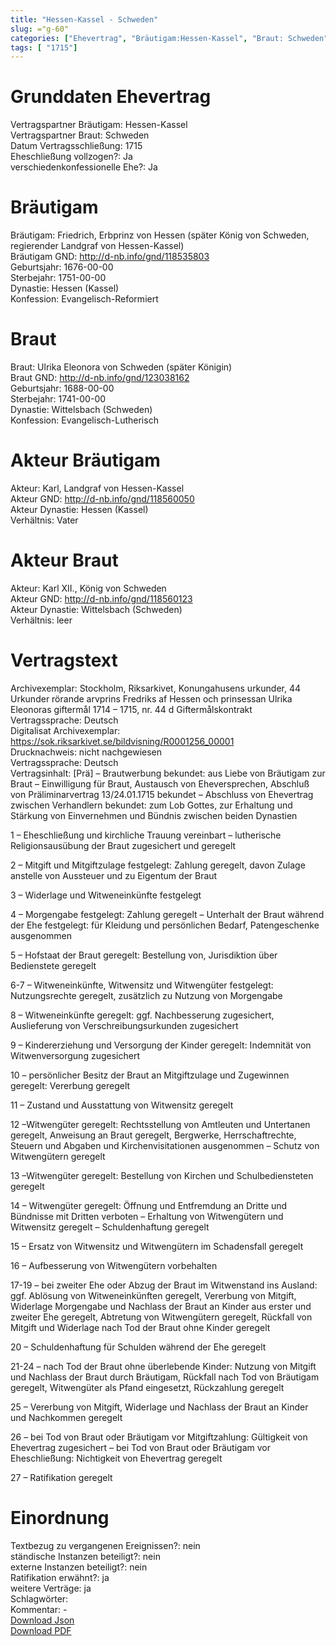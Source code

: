 ```yaml
---
title: "Hessen-Kassel - Schweden"
slug: ="g-60"
categories: ["Ehevertrag", "Bräutigam:Hessen-Kassel", "Braut: Schweden", "Eheschließung vollzogen?:Ja", "verschiedenkonfessionelle Ehe?:Ja", "Dynastie Bräutigam:Hessen (Kassel)", "Akteur Bräutigam:Karl, Landgraf von Hessen-Kassel", "Akteur Braut:Karl XII., König von Schweden", "Textbezug?:nein", "Ständisch?:nein", "Ratifikation?:ja", "Sonstiges?:ja", "Bräutigam:Hessen-Kassel", "Braut: Schweden"]
tags: [ "1715"]
---
```

<!--more-->

# Grunddaten Ehevertrag

Vertragspartner Bräutigam: Hessen-Kassel<br>
Vertragspartner Braut: Schweden<br>
Datum Vertragsschließung: 1715<br>
Eheschließung vollzogen?: Ja<br>
verschiedenkonfessionelle Ehe?: Ja<br>
# Bräutigam

Bräutigam: Friedrich, Erbprinz von Hessen (später König von Schweden, regierender Landgraf von Hessen-Kassel)<br>
Bräutigam GND: http://d-nb.info/gnd/118535803<br>
Geburtsjahr: 1676-00-00<br>
Sterbejahr: 1751-00-00<br>
Dynastie: Hessen (Kassel)<br>
Konfession: Evangelisch-Reformiert<br>
# Braut

Braut: Ulrika Eleonora von Schweden (später Königin)<br>
Braut GND: http://d-nb.info/gnd/123038162<br>
Geburtsjahr: 1688-00-00<br>
Sterbejahr: 1741-00-00<br>
Dynastie: Wittelsbach (Schweden)<br>
Konfession: Evangelisch-Lutherisch<br>
# Akteur Bräutigam

Akteur: Karl, Landgraf von Hessen-Kassel<br>
Akteur GND: http://d-nb.info/gnd/118560050<br>
Akteur Dynastie: Hessen (Kassel)<br>
Verhältnis: Vater<br>
# Akteur Braut

Akteur: Karl XII., König von Schweden<br>
Akteur GND: http://d-nb.info/gnd/118560123<br>
Akteur Dynastie: Wittelsbach (Schweden)<br>
Verhältnis: leer<br>
# Vertragstext

Archivexemplar: Stockholm, Riksarkivet, Konungahusens urkunder, 44 Urkunder rörande arvprins Fredriks af Hessen och prinsessan Ulrika Eleonoras giftermål 1714 – 1715, nr. 44 d Giftermålskontrakt<br>
Vertragssprache: Deutsch<br>
Digitalisat Archivexemplar: https://sok.riksarkivet.se/bildvisning/R0001256_00001<br>
Drucknachweis: nicht nachgewiesen<br>
Vertragssprache: Deutsch<br>
Vertragsinhalt: [Prä] – Brautwerbung bekundet: aus Liebe von Bräutigam zur Braut – Einwilligung für Braut, Austausch von Eheversprechen, Abschluß von Präliminarvertrag 13/24.01.1715 bekundet – Abschluss von Ehevertrag zwischen Verhandlern bekundet: zum Lob Gottes, zur Erhaltung und Stärkung von Einvernehmen und Bündnis zwischen beiden Dynastien

1 – Eheschließung und kirchliche Trauung vereinbart – lutherische Religionsausübung der Braut zugesichert und geregelt

2 – Mitgift und Mitgiftzulage festgelegt: Zahlung geregelt, davon Zulage anstelle von Aussteuer und zu Eigentum der Braut

3 – Widerlage und Witweneinkünfte festgelegt

4 – Morgengabe festgelegt: Zahlung geregelt – Unterhalt der Braut während der Ehe festgelegt: für Kleidung und persönlichen Bedarf, Patengeschenke ausgenommen

5 – Hofstaat der Braut geregelt: Bestellung von, Jurisdiktion über Bedienstete geregelt

6-7 – Witweneinkünfte, Witwensitz und Witwengüter festgelegt: Nutzungsrechte geregelt, zusätzlich zu Nutzung von Morgengabe

8 – Witweneinkünfte geregelt: ggf. Nachbesserung zugesichert, Auslieferung von Verschreibungsurkunden zugesichert

9 – Kindererziehung und Versorgung der Kinder geregelt: Indemnität von Witwenversorgung zugesichert

10 – persönlicher Besitz der Braut an Mitgiftzulage und Zugewinnen geregelt: Vererbung geregelt

11 – Zustand und Ausstattung von Witwensitz geregelt

12 –Witwengüter geregelt: Rechtsstellung von Amtleuten und Untertanen geregelt, Anweisung an Braut geregelt, Bergwerke, Herrschaftrechte, Steuern und Abgaben und Kirchenvisitationen ausgenommen – Schutz von Witwengütern geregelt

13 –Witwengüter geregelt: Bestellung von Kirchen und Schulbediensteten geregelt

14 – Witwengüter geregelt: Öffnung und Entfremdung an Dritte und Bündnisse mit Dritten verboten – Erhaltung von Witwengütern und Witwensitz geregelt – Schuldenhaftung geregelt

15 – Ersatz von Witwensitz und Witwengütern im Schadensfall geregelt

16 – Aufbesserung von Witwengütern vorbehalten

17-19 – bei zweiter Ehe oder Abzug der Braut im Witwenstand ins Ausland: ggf. Ablösung von Witweneinkünften geregelt, Vererbung von Mitgift, Widerlage Morgengabe und Nachlass der Braut an Kinder aus erster und zweiter Ehe geregelt, Abtretung von Witwengütern geregelt, Rückfall von Mitgift und Widerlage nach Tod der Braut ohne Kinder geregelt

20 – Schuldenhaftung für Schulden während der Ehe geregelt

21-24 – nach Tod der Braut ohne überlebende Kinder: Nutzung von Mitgift und Nachlass der Braut durch Bräutigam, Rückfall nach Tod von Bräutigam geregelt, Witwengüter als Pfand eingesetzt, Rückzahlung geregelt

25 – Vererbung von Mitgift, Widerlage und Nachlass der Braut an Kinder und Nachkommen geregelt

26 – bei Tod von Braut oder Bräutigam vor Mitgiftzahlung: Gültigkeit von Ehevertrag zugesichert – bei Tod von Braut oder Bräutigam vor Eheschließung: Nichtigkeit von Ehevertrag geregelt

27 – Ratifikation geregelt
<br>
# Einordnung

Textbezug zu vergangenen Ereignissen?: nein<br>
ständische Instanzen beteiligt?: nein<br>
externe Instanzen beteiligt?: nein<br>
Ratifikation erwähnt?: ja<br>
weitere Verträge: ja<br>
Schlagwörter: <br>
Kommentar: -<br>
[Download Json](/vertraege/vertrag-60.json)<br>
[Download PDF](/vertraege/v195.pdf)